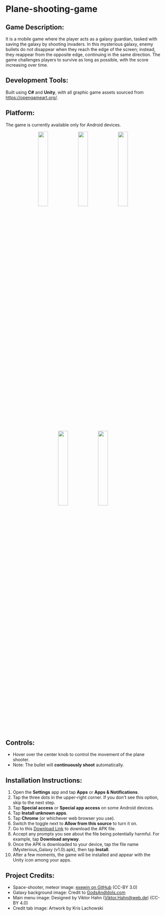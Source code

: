 # Plane-shooting-game

## Game Description:
It is a mobile game where the player acts as a galaxy guardian, tasked with saving the galaxy by shooting invaders. In this mysterious galaxy, enemy bullets do not disappear when they reach the edge of the screen; instead, they reappear from the opposite edge, continuing in the same direction. The game challenges players to survive as long as possible, with the score increasing over time. 

## Development Tools:
Built using **C#** and **Unity**, with all graphic game assets sourced from https://opengameart.org/.

## Platform:
The game is currently available only for Android devices.

<div align="center">
<img width="25%" src="https://github.com/Locus-Wong/Plane-shooting-game/assets/125144955/425d09fd-7948-4cc2-a18a-eaaa99e89d35">
<img width="25%" src="https://github.com/Locus-Wong/Plane-shooting-game/assets/125144955/b14209dc-2d09-4f40-9972-d0b5746aaf13">
<img width="25%" src="https://github.com/Locus-Wong/Plane-shooting-game/assets/125144955/fcae2c24-c6df-42cf-9f86-3ac8bc264765">
</div>

<div align="center">
<img width="25%" src="https://github.com/Locus-Wong/Plane-shooting-game/assets/125144955/295df3d0-ba1f-4ec6-9f8d-2a0d6a7da685">
<img width="25%" src="https://github.com/Locus-Wong/Plane-shooting-game/assets/125144955/a84732f1-bcd3-4009-894d-7fba0d81ea06">
</div>

## Controls:
- Hover over the center knob to control the movement of the plane shooter.
- Note: The bullet will **continuously shoot** automatically.

## Installation Instructions:
1. Open the **Settings** app and tap **Apps** or **Apps & Notifications**.
2. Tap the three dots in the upper-right corner. If you don't see this option, skip to the next step.
3. Tap **Special access** or **Special app access** on some Android devices.
4. Tap **Install unknown apps**.
5. Tap **Chrome** (or whichever web browser you use).
6. Switch the toggle next to **Allow from this source** to turn it on.
7. Go to this [Download Link](https://drive.google.com/file/d/1FprYLiNEwQbOy70P-miK7ruzshzfT7N6/view?usp=sharing) to download the APK file.
8. Accept any prompts you see about the file being potentially harmful. For example, tap **Download anyway**.
9. Once the APK is downloaded to your device, tap the file name (Mysterious_Galaxy (v1.0).apk), then tap **Install**.
10. After a few moments, the game will be installed and appear with the Unity icon among your apps.

## Project Credits:

- Space-shooter, meteor image: [exewin on GitHub](https://github.com/exewin) (CC-BY 3.0)
- Galaxy background image: Credit to [GodsAndIdols.com](http://www.GodsAndIdols.com)
- Main menu image: Designed by Viktor Hahn (Viktor.Hahn@web.de) (CC-BY 4.0)
- Credit tab image: Artwork by Kris Lachowski

